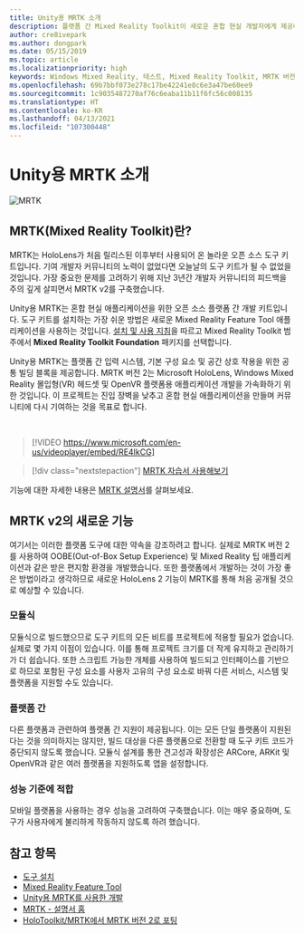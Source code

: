 ```yaml
---
title: Unity용 MRTK 소개
description: 플랫폼 간 Mixed Reality Toolkit이 새로운 혼합 현실 개발자에게 제공하는 모든 기능을 시작합니다.
author: cre8ivepark
ms.author: dongpark
ms.date: 05/15/2019
ms.topic: article
ms.localizationpriority: high
keywords: Windows Mixed Reality, 테스트, Mixed Reality Toolkit, MRTK 버전 2, MRTK, 도구, SDK, HoloLens, HoloLens 2, 혼합 현실 헤드셋, windows mixed reality 헤드셋, 가상 현실 헤드셋, 플랫폼 간
ms.openlocfilehash: 69b7bbf073e278c17be42241e8c6e3a47be60ee9
ms.sourcegitcommit: 1c9035487270af76c6eaba11b11f6fc56c008135
ms.translationtype: HT
ms.contentlocale: ko-KR
ms.lasthandoff: 04/13/2021
ms.locfileid: "107300448"
---
```

# <a name="introducing-mrtk-for-unity"></a>Unity용 MRTK 소개

![MRTK](../../design/images/MRTK_UX_Hero.png)

## <a name="what-is-mixed-reality-toolkit-mrtk"></a>MRTK(Mixed Reality Toolkit)란?

MRTK는 HoloLens가 처음 릴리스된 이후부터 사용되어 온 놀라운 오픈 소스 도구 키트입니다. 기여 개발자 커뮤니티의 노력이 없었다면 오늘날의 도구 키트가 될 수 없었을 것입니다. 가장 중요한 문제를 고려하기 위해 지난 3년간 개발자 커뮤니티의 피드백을 주의 깊게 살피면서 MRTK v2를 구축했습니다.  

Unity용 MRTK는 혼합 현실 애플리케이션을 위한 오픈 소스 플랫폼 간 개발 키트입니다. 도구 키트를 설치하는 가장 쉬운 방법은 새로운 Mixed Reality Feature Tool 애플리케이션을 사용하는 것입니다. [설치 및 사용 지침](welcome-to-mr-feature-tool.md)을 따르고 Mixed Reality Toolkit 범주에서 **Mixed Reality Toolkit Foundation** 패키지를 선택합니다.

Unity용 MRTK는 플랫폼 간 입력 시스템, 기본 구성 요소 및 공간 상호 작용을 위한 공통 빌딩 블록을 제공합니다. MRTK 버전 2는 Microsoft HoloLens, Windows Mixed Reality 몰입형(VR) 헤드셋 및 OpenVR 플랫폼용 애플리케이션 개발을 가속화하기 위한 것입니다. 이 프로젝트는 진입 장벽을 낮추고 혼합 현실 애플리케이션을 만들며 커뮤니티에 다시 기여하는 것을 목표로 합니다.

<br>

> [!VIDEO https://www.microsoft.com/en-us/videoplayer/embed/RE4IkCG]

> [!div class="nextstepaction"]
> [MRTK 자습서 사용해보기](tutorials/mr-learning-base-01.md)

기능에 대한 자세한 내용은 [MRTK 설명서](/windows/mixed-reality/mrtk-unity)를 살펴보세요.

## <a name="new-with-mrtk-v2"></a>MRTK v2의 새로운 기능

여기서는 이러한 플랫폼 도구에 대한 약속을 강조하려고 합니다.  실제로 MRTK 버전 2를 사용하여 OOBE(Out-of-Box Setup Experience) 및 Mixed Reality 팁 애플리케이션과 같은 받은 편지함 환경을 개발했습니다. 또한 플랫폼에서 개발하는 것이 가장 좋은 방법이라고 생각하므로 새로운 HoloLens 2 기능이 MRTK를 통해 처음 공개될 것으로 예상할 수 있습니다.

### <a name="modular"></a>모듈식

모듈식으로 빌드했으므로 도구 키트의 모든 비트를 프로젝트에 적용할 필요가 없습니다.  실제로 몇 가지 이점이 있습니다.  이를 통해 프로젝트 크기를 더 작게 유지하고 관리하기가 더 쉽습니다.  또한 스크립트 가능한 개체를 사용하여 빌드되고 인터페이스를 기반으로 하므로 포함된 구성 요소를 사용자 고유의 구성 요소로 바꿔 다른 서비스, 시스템 및 플랫폼을 지원할 수도 있습니다.

### <a name="cross-platform"></a>플랫폼 간

다른 플랫폼과 관련하여 플랫폼 간 지원이 제공됩니다.  이는 모든 단일 플랫폼이 지원된다는 것을 의미하지는 않지만, 빌드 대상을 다른 플랫폼으로 전환할 때 도구 키트 코드가 중단되지 않도록 했습니다.  모듈식 설계를 통한 견고성과 확장성은 ARCore, ARKit 및 OpenVR과 같은 여러 플랫폼을 지원하도록 앱을 설정합니다.

### <a name="performant"></a>성능 기준에 적합

모바일 플랫폼을 사용하는 경우 성능을 고려하여 구축했습니다.  이는 매우 중요하며, 도구가 사용자에게 불리하게 작동하지 않도록 하려 했습니다.

## <a name="see-also"></a>참고 항목

* [도구 설치](../install-the-tools.md)
* [Mixed Reality Feature Tool](welcome-to-mr-feature-tool.md)
* [Unity용 MRTK를 사용한 개발](unity-development-overview.md)
* [MRTK - 설명서 홈](/windows/mixed-reality/mrtk-unity/)
* [HoloToolkit/MRTK에서 MRTK 버전 2로 포팅](/windows/mixed-reality/mrtk-unity/updates-deployment/htk-to-mrtk-porting-guide)
